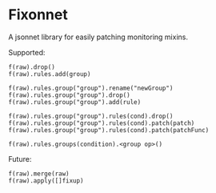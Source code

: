 # Fixonnet

A jsonnet library for easily patching monitoring mixins.

Supported:
```
f(raw).drop()
f(raw).rules.add(group)

f(raw).rules.group("group").rename("newGroup")
f(raw).rules.group("group").drop()
f(raw).rules.group("group").add(rule)

f(raw).rules.group("group").rules(cond).drop()
f(raw).rules.group("group").rules(cond).patch(patch)
f(raw).rules.group("group").rules(cond).patch(patchFunc)

f(raw).rules.groups(condition).<group op>()
```

Future:
```
f(raw).merge(raw)
f(raw).apply([]fixup)
```
